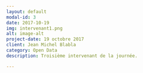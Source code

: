 ```yaml
---
layout: default
modal-id: 3
date: 2017-10-19
img: intervenant1.png
alt: image-alt
project-date: 19 octobre 2017
client: Jean Michel Blabla
category: Open Data
description: Troisième intervenant de la journée. 

---
```

